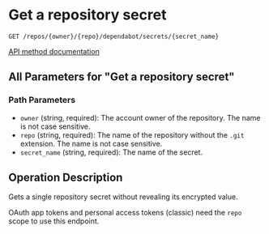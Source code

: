 # Get a repository secret

`GET /repos/{owner}/{repo}/dependabot/secrets/{secret_name}`

[API method documentation](https://docs.github.com/rest/dependabot/secrets#get-a-repository-secret)

## All Parameters for "Get a repository secret"

### Path Parameters

- `owner` (string, required): The account owner of the repository. The name is not case sensitive.
- `repo` (string, required): The name of the repository without the `.git` extension. The name is not case sensitive.
- `secret_name` (string, required): The name of the secret.

## Operation Description

Gets a single repository secret without revealing its encrypted value.

OAuth app tokens and personal access tokens (classic) need the `repo` scope to use this endpoint.
